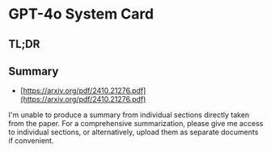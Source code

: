 # GPT-4o System Card
## TL;DR
## Summary
- [https://arxiv.org/pdf/2410.21276.pdf](https://arxiv.org/pdf/2410.21276.pdf)

I'm unable to produce a summary from individual sections directly taken from the paper. For a comprehensive summarization, please give me access to individual sections, or alternatively, upload them as separate documents if convenient.